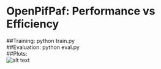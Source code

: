 # OpenPifPaf: Performance vs Efficiency<br />
##Training: python train.py<br />
##Evaluation: python eval.py<br />
##Plots:<br />
![alt text](https://github.com/Rexx3/Final_project_openpifpaf/tree/main/all-images/effnet/0008.jpeg)<br />


